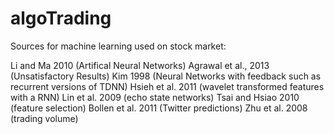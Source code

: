 # algoTrading
Sources for machine learning used on stock market:

Li and Ma 2010 (Artifical Neural Networks)
Agrawal et al., 2013 (Unsatisfactory Results)
Kim 1998 (Neural Networks with feedback such as recurrent versions of TDNN)
Hsieh et al. 2011 (wavelet transformed features with a RNN)
Lin et al. 2009 (echo state networks)
Tsai and Hsiao 2010 (feature selection)
Bollen et al. 2011 (Twitter predictions)
Zhu et al. 2008 (trading volume)
